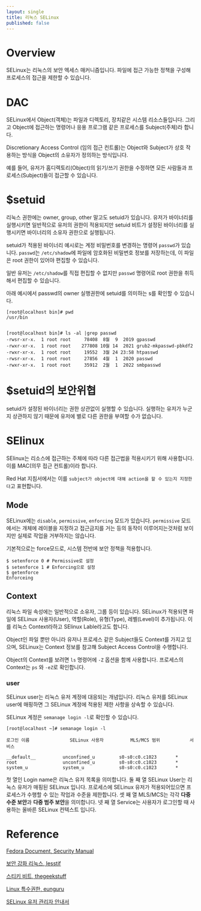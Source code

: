 ```yaml
---
layout: single
title: 리눅스 SELinux
published: false
---
```


# Overview
SELinux는 리눅스의 보안 엑세스 매커니즘입니다. 파일에 접근 가능한 정책을 구성해 프로세스의 접근을 제한할 수 있습니다.

# DAC

SELinux에서 Object(객체)는 파일과 디렉토리, 장치같은 시스템 리소스들입니다.
그리고 Object에 접근하는 명령어나 응용 프로그램 같은 프로세스를 Subject(주체)라 합니다.

Discretionary Access Control (임의 접근 컨트롤)는 Object와 Subject가 상호 작용하는 방식을 Object의 소유자가 정의하는 방식입니다.

예를 들어, 유저가 홈디렉토리(Object)의 읽기/쓰기 권한을 수정하면 모든 사람들과 프로세스(Subject)들이 접근할 수 있습니다.



# $setuid
리눅스 권한에는 owner, group, other 말고도 setuid가 있습니다.
유저가 바이너리를 실행시키면 일반적으로 유저의 권한이 적용되지만 setuid 비트가 설정된 바이너리를 실행시키면 바이너리의 소유자 권한으로 실행됩니다.

setuid가 적용된 바이너리 예시로는 계정 비밀번호를 변경하는 명령어 `passwd`가 있습니다.
`passwd`는 `/etc/shadow`에 파일에 암호화된 비밀번호 정보를 저장하는데, 이 파일은 root 권한이 있어야 편집할 수 있습니다.

일반 유저는 `/etc/shadow`를 직접 편집할 수 없지만 `passwd` 명령어로 root 권한을 취득해서 편집할 수 있습니다.

아래 예시에서 passwd의 owner 실행권한에 setuid를 의미하는 s를 확인할 수 있습니다.

```
[root@localhost bin]# pwd
/usr/bin


[root@localhost bin]# ls -al |grep passwd
-rwsr-xr-x.  1 root root     78408  8월  9  2019 gpasswd
-rwxr-xr-x.  1 root root    277808 10월 14  2021 grub2-mkpasswd-pbkdf2
-rwxr-xr-x.  1 root root     19552  3월 24 23:58 htpasswd
-rwsr-xr-x.  1 root root     27856  4월  1  2020 passwd 
-rwxr-xr-x.  1 root root     35912  2월  1  2022 smbpasswd
```

# $setuid의 보안위협

setuid가 설정된 바이너리는 권한 상관없이 실행할 수 있습니다.
실행하는 유저가 누군지 상관하지 않기 때문에 유저에 별로 다른 권한을 부여할 수가 없습니다.

# SElinux

SElinux는 리소스에 접근하는 주체에 따라 다른 접근법을 적용시키기 위해 사용합니다. 이를
 MAC(의무 접근 컨트롤)이라 합니다.

Red Hat 지침서에서는 이를 `subject가 object에 대해 action을 할 수 있는지 지정한다`고 표현합니다.
 

## Mode
SELinux에는 `disable`, `permissive`, `enforcing` 모드가 있습니다.
`permissive` 모드에서는 개체에 레이블을 지정하고 접근금지를 거는 등의 동작이 이루어지는것처럼 보이지만 실제로 작업을 거부하지는 않습니다.

기본적으로는 force모드로, 시스템 전반에 보안 정책을 적용합니다.

```console
$ setenforce 0 # Permissive로 설정
$ setenforce 1 # Enforcing으로 설정
$ getenforce
Enforceing
```

## Context
리눅스 파일 속성에는 일반적으로 소유자, 그룹 등이 있습니다.
SELinux가 적용되면 파일에 SELinux 사용자(User), 역할(Role), 유형(Type), 레벨(Level)이 추가됩니다. 이를 리눅스 Context라하고 SElinux Lable라고도 합니다.

Object인 파일 뿐만 아니라 유저나 프로세스 같은 Subject들도 Context를 가지고 있으며, SELinux는 Context 정보를 참고해 Subject Access Control을 수행합니다.

Object의 Context를 보려면 `ls` 명령어에 `-Z` 옵션을 함께 사용합니다.
프로세스의 Context는 `ps` 와 `-eZ`로 확인합니다.

### user
SELinux user는 리눅스 유저 계정에 대응되는 개념입니다. 리눅스 유저를 SELinux user에 매핑하면 그 SELinux 계정에 적용된 제한 사항을 상속할 수 있습니다.

SELinux 계정은 `semanage login -l`로 확인할 수 있습니다.

```console
[root@localhost ~]# semanage login -l

로그인 이름               SELinux 사용자          MLS/MCS 범위           서비스 

__default__          unconfined_u         s0-s0:c0.c1023       *
root                 unconfined_u         s0-s0:c0.c1023       *
system_u             system_u             s0-s0:c0.c1023       *
```

첫 열인 Login name은 리눅스 유저 목록을 의미합니다.
둘 째 열 SELinux User는 리눅스 유저가 매핑된 SELinux 입니다.
프로세스에 SELinux 유저가 적용되어있으면 프로세스가 수행할 수 있는 작업과 수준을 제한합니다.
셋 째 열 MLS/MCS는 각각 **다중 수준 보안**과 **다중 범주 보안**을 의미합니다.
넷 째 열 Service는 사용자가 로그인할 때 사용하는 올바른 SELinux 컨텍스트 입니다. 



# Reference
[Fedora Document, Security Manual](https://docs.fedoraproject.org/en-US/Fedora/19/html/Security_Guide/ch09.html)

[보안 강화 리눅스, lesstif](https://lesstif.gitbooks.io/web-service-hardening/content/selinux.html)

[스티키 비트, thegeekstuff](https://www.thegeekstuff.com/2013/02/sticky-bit/)

[Linux 특수권한, eunguru](https://eunguru.tistory.com/115)

[SELinux 유저 관리자 안내서](https://access.redhat.com/documentation/en-us/red_hat_enterprise_linux/7/html/selinux_users_and_administrators_guide/sect-security-enhanced_linux-introduction-selinux_modes)